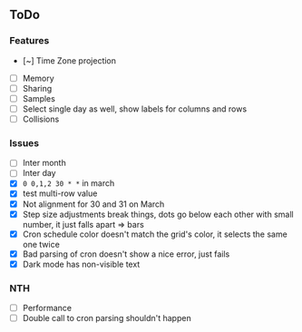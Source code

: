 ## ToDo

### Features

- [~] Time Zone projection
- [ ] Memory
- [ ] Sharing
- [ ] Samples
- [ ] Select single day as well, show labels for columns and rows
- [ ] Collisions

### Issues

- [ ] Inter month
- [ ] Inter day
- [x] `0 0,1,2 30 * *` in march
- [x] test multi-row value
- [x] Not alignment for 30 and 31 on March
- [x] Step size adjustments break things, dots go below each other with small number, it just falls apart => bars
- [x] Cron schedule color doesn't match the grid's color, it selects the same one twice
- [x] Bad parsing of cron doesn't show a nice error, just fails
- [X] Dark mode has non-visible text

### NTH

- [ ] Performance
- [ ] Double call to cron parsing shouldn't happen